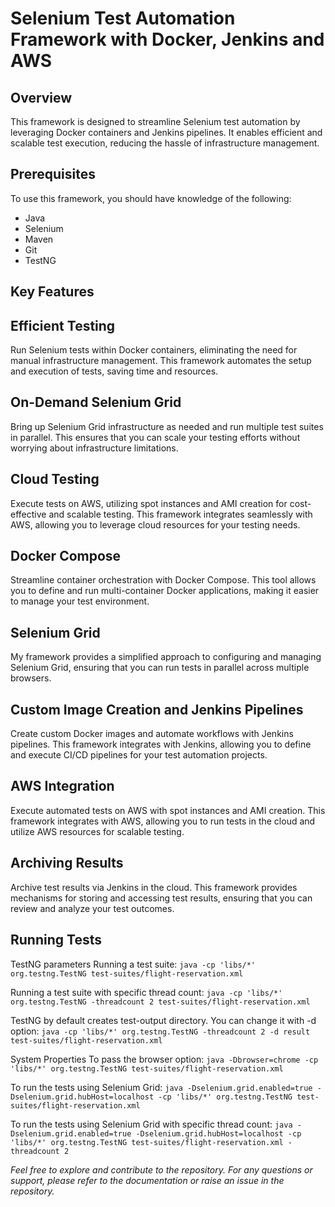 # Selenium Test Automation Framework with Docker, Jenkins and AWS

## Overview
This framework is designed to streamline Selenium test automation by leveraging Docker containers and Jenkins pipelines. It enables efficient and scalable test execution, reducing the hassle of infrastructure management.

## Prerequisites
To use this framework, you should have knowledge of the following:

- Java
- Selenium
- Maven
- Git
- TestNG

## Key Features

## Efficient Testing
Run Selenium tests within Docker containers, eliminating the need for manual infrastructure management. This framework automates the setup and execution of tests, saving time and resources.

## On-Demand Selenium Grid
Bring up Selenium Grid infrastructure as needed and run multiple test suites in parallel. This ensures that you can scale your testing efforts without worrying about infrastructure limitations.

## Cloud Testing
Execute tests on AWS, utilizing spot instances and AMI creation for cost-effective and scalable testing. This framework integrates seamlessly with AWS, allowing you to leverage cloud resources for your testing needs.

## Docker Compose
Streamline container orchestration with Docker Compose. This tool allows you to define and run multi-container Docker applications, making it easier to manage your test environment.

## Selenium Grid
My framework provides a simplified approach to configuring and managing Selenium Grid, ensuring that you can run tests in parallel across multiple browsers.

## Custom Image Creation and Jenkins Pipelines
Create custom Docker images and automate workflows with Jenkins pipelines. This framework integrates with Jenkins, allowing you to define and execute CI/CD pipelines for your test automation projects.

## AWS Integration
Execute automated tests on AWS with spot instances and AMI creation. This framework integrates with AWS, allowing you to run tests in the cloud and utilize AWS resources for scalable testing.

## Archiving Results
Archive test results via Jenkins in the cloud. This framework provides mechanisms for storing and accessing test results, ensuring that you can review and analyze your test outcomes.

## Running Tests
TestNG parameters
Running a test suite:
``java -cp 'libs/*' org.testng.TestNG test-suites/flight-reservation.xml``

Running a test suite with specific thread count:
``java -cp 'libs/*' org.testng.TestNG -threadcount 2 test-suites/flight-reservation.xml``

TestNG by default creates test-output directory. You can change it with -d option:
``java -cp 'libs/*' org.testng.TestNG -threadcount 2 -d result test-suites/flight-reservation.xml``

System Properties
To pass the browser option:
``java -Dbrowser=chrome -cp 'libs/*' org.testng.TestNG test-suites/flight-reservation.xml``

To run the tests using Selenium Grid:
``java -Dselenium.grid.enabled=true -Dselenium.grid.hubHost=localhost -cp 'libs/*' org.testng.TestNG test-suites/flight-reservation.xml``

To run the tests using Selenium Grid with specific thread count:
``java -Dselenium.grid.enabled=true -Dselenium.grid.hubHost=localhost -cp 'libs/*' org.testng.TestNG test-suites/flight-reservation.xml -threadcount 2``

*Feel free to explore and contribute to the repository. For any questions or support, please refer to the documentation or raise an issue in the repository.*
